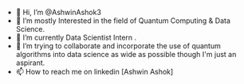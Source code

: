 - 👋 Hi, I’m @AshwinAshok3
- 👀 I’m mostly Interested in the field of Quantum Computing & Data Science.
- 🌱 I’m currently Data Scientist Intern .
- 💞️ I’m trying to collaborate and incorporate the use of quantum algorithms into data science as wide as possible though I'm just an aspirant.
- 📫 How to reach me on linkedin [Ashwin Ashok]

<!---
AshwinAshok3/AshwinAshok3 is a ✨ special ✨ repository because its `README.md` (this file) appears on your GitHub profile.
You can click the Preview link to take a look at your changes.
--->

